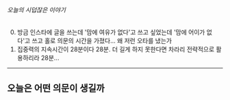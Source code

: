 ###### 오늘의 시덥잖은 이야기

0. 방금 인스타에 글을 쓰는데 '맘에 여유가 없다'고 쓰고 싶었는데 '맘에 어이가 없다'고 쓰고 홀로 의문의 시간을 가졌다... 왜 저런 오타를 냈는가<br>
1. 집중력의 지속시간이 28분이다 28분. 더 길게 하지 못한다면 차라리 전략적으로 활용하리라 28분...

* * *
## 오늘은 어떤 의문이 생길까
